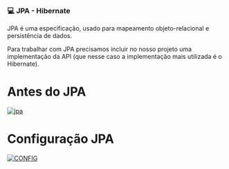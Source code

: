 ### 💻 JPA - Hibernate

JPA é uma especificação, usado para mapeamento objeto-relacional e persistência de dados.

Para trabalhar com JPA precisamos incluir no nosso projeto uma implementação da API (que nesse caso a implementação mais utilizada é o Hibernate).


# Antes do JPA

[![jpa](https://i.imgur.com/81rNRyA.png "jpa")](https://i.imgur.com/81rNRyA.png "jpa")

# Configuração JPA
[![CONFIG](https://i.imgur.com/9vM33du.png "CONFIG")](https://i.imgur.com/9vM33du.png "CONFIG")
